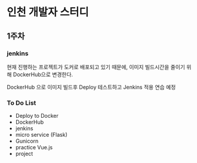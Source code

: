 # 인천 개발자 스터디

## 1주차

### jenkins

현재 진행하는 프로젝트가 도커로 배포되고 있기 때문에,
이미지 빌드시간을 줄이기 위해 DockerHub으로 변경한다.

DockerHub 으로 이미지 빌드후 Deploy 테스트하고 Jenkins 적용 연습 예정

### To Do List

- Deploy to Docker
 - DockerHub
 - jenkins  
- micro service (Flask)
- Gunicorn
- practice Vue.js
- project
